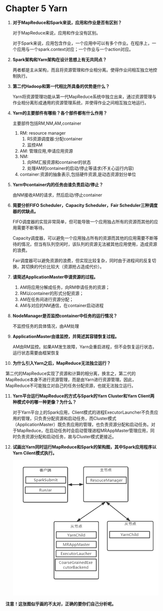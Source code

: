 # Chapter 5 Yarn

1. **对于MapReduce和Spark来说，应用和作业是否有区别？**

   对于MapReduce来说，应用和作业没有区别。

   对于Spark来说，应用包含作业，一个应用中可以有多个作业。在程序上，一个应用与一个spark.context对应；一个作业与一个action对应。

2. **Spark架构和Yarn架构在设计思想上有无共同点？**

   两者都是主从架构，而且将资源管理和作业相分离。使得作业间相互独立地控制执行。

3. **第二代Hadoop和第一代相比所具备的优势是什么？**

   Yarn将资源管理功能从第一代MapReduce系统中独立出来，通过资源管理与作业相分离形成通用的资源管理系统，并使得作业之间相互独立地运行。

4. **Yarn的主要部件有哪些？各个部件都有什么作用？**

   主要部件包括RM,NM,AM,container

   1. RM: resource manager
      1. RS资源调度器:分配container
      2. 监控AM
   2. AM: 管理应用,申请应用资源
   3. NM:
      1. 向RM汇报资源和container的状态
      2. 处理AM的container的启动/停止等请求(不关心运行内容)
   4. container:资源的抽象表示,包括硬件资源,是动态资源划分单位

5. **Yarn中container内的任务由谁负责启动/停止？**

   由NM接收AM的请求，然后启动/停止container

6. **简要分析FIFO Scheduler，Capacity Scheduler，Fair Scheduler三种调度器的优缺点。**

   FIFO调度器的实现非常简单，但可能导致一个应用独占所有的资源而其他的应用需要不断等待。

   Capacity调度器，可以避免一个应用独占所有的资源而其他的应用需要不断等待的情况，但当有队列空闲时，该队列的资源无法被其他应用使用，造成资源的浪费。

   Fair调度器可以避免资源的浪费，但实现比较复杂，同时由于进程间的反复切换，其切换的代价比较大（资源抢占造成代价）。

7. **请简述ApplicationMaster申请资源的过程。**

   1. AM将应用分解成任务，向RM申请任务的资源；
   2. RM以container的形式分配资源；
   3. AM在任务间进行资源分配；
   4. AM与对应的NM通信，在container启动进程

8. **NodeManager是否监控container中任务的运行情况？**

   不监控任务的具体情况，由AM处理

9. **ApplicationMaster由谁监控，并简述其容错恢复过程。**

   AM由RM监控。如果AM发生故障，Yarn会重启进程，但不会恢复运行状态，运行状态需要由框架恢复

10. **为什么引入Yarn之后，MapReduce无法独立运行？**

   第二代的MapReduce实现了资源和计算的相分离，换言之，第二代的MapReduce本身不进行资源管理，而是由Yarn进行资源管理。因此，MapReduce不可能独立对自己的任务分配资源，也就无法独立运行。

11. **Yarn平台运行MapReduce的方式与Spark的Yarn Cluster和Yarn Client两种模式中的哪一种更像？为什么？**

    对于Yarn平台上的Spark应用，Client模式的进程ExecutorLauncher不负责应用的管理，只负责分配资源和启动任务，而Cluster模式（ApplicationMaster）既负责应用的管理，也负责资源分配和启动任务。对于MapReduce，在启动任务时会启动管理进程MRAppMaster管理应用，同时负责资源分配和启动任务，故与Cluster模式更接近。

12. **试画出Yarn同时运行MapReduce和Spark的架构图，其中Spark应用程序以Yarn Cilent模式执行。**

    ![image-20210617162805269](static/yarn_struct.png)

**注意！这张图似乎画的不太对，正确的要你们自己分析呢。**
